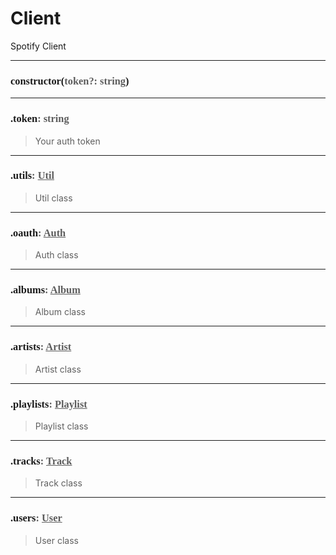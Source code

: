 # Client

Spotify Client

---
<h3 style="font-family: consolas;" id="constructor">constructor(<font style="opacity: 0.7; font-weight: light;">token?: string</font>)</h3>


---
<h3 style="font-family: consolas;" id="token">.token<font style="opacity: 0.7; font-weight: light;">: string</font></h3>

> Your auth token
> 

---
<h3 style="font-family: consolas;" id="utils">.utils<font style="opacity: 0.7; font-weight: light;">: <a href="https://spotifyapijs.netlify.app/#/class/util">Util</a></font></h3>

> Util class
> 

---
<h3 style="font-family: consolas;" id="oauth">.oauth<font style="opacity: 0.7; font-weight: light;">: <a href="https://spotifyapijs.netlify.app/#/class/auth">Auth</a></font></h3>

> Auth class
> 

---
<h3 style="font-family: consolas;" id="albums">.albums<font style="opacity: 0.7; font-weight: light;">: <a href="https://spotifyapijs.netlify.app/#/class/album">Album</a></font></h3>

> Album class
> 

---
<h3 style="font-family: consolas;" id="artists">.artists<font style="opacity: 0.7; font-weight: light;">: <a href="https://spotifyapijs.netlify.app/#/class/artist">Artist</a></font></h3>

> Artist class
> 

---
<h3 style="font-family: consolas;" id="playlists">.playlists<font style="opacity: 0.7; font-weight: light;">: <a href="https://spotifyapijs.netlify.app/#/class/playlist">Playlist</a></font></h3>

> Playlist class
> 

---
<h3 style="font-family: consolas;" id="tracks">.tracks<font style="opacity: 0.7; font-weight: light;">: <a href="https://spotifyapijs.netlify.app/#/class/track">Track</a></font></h3>

> Track class
> 

---
<h3 style="font-family: consolas;" id="users">.users<font style="opacity: 0.7; font-weight: light;">: <a href="https://spotifyapijs.netlify.app/#/class/user">User</a></font></h3>

> User class
> 